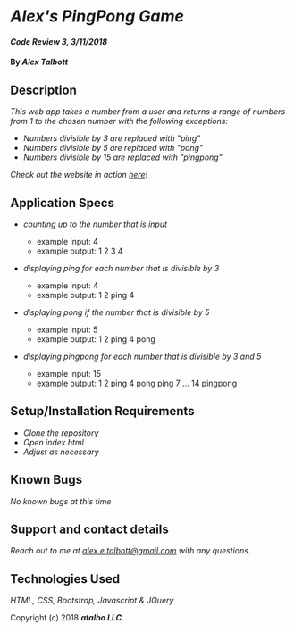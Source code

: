 # _Alex's PingPong Game_

#### _Code Review 3, 3/11/2018_

#### By _**Alex Talbott**_

## Description

_This web app takes a number from a user and returns a range of numbers from 1 to the chosen number with the following exceptions:_

* _Numbers divisible by 3 are replaced with "ping"_
* _Numbers divisible by 5 are replaced with "pong"_
* _Numbers divisible by 15 are replaced with "pingpong"_

 _Check out the website in action [here](https://alexetalbott.github.io/pingPong/)!_

## Application Specs
* _counting up to the number that is input_
  * example input: 4
  * example output: 1 2 3 4

* _displaying ping for each number that is divisible by 3_
  * example input: 4
  * example output: 1 2 ping 4

* _displaying pong if the number that is divisible by 5_
  * example input: 5
  * example output: 1 2 ping 4 pong

* _displaying pingpong for each number that is divisible by 3 and 5_
  * example input: 15
  * example output: 1 2 ping 4 pong ping 7 ... 14 pingpong

## Setup/Installation Requirements

* _Clone the repository_
* _Open index.html_
* _Adjust as necessary_


## Known Bugs

_No known bugs at this time_

## Support and contact details

_Reach out to me at alex.e.talbott@gmail.com with any questions._

## Technologies Used

_HTML, CSS, Bootstrap, Javascript & JQuery_

Copyright (c) 2018 **_atalbo LLC_**
